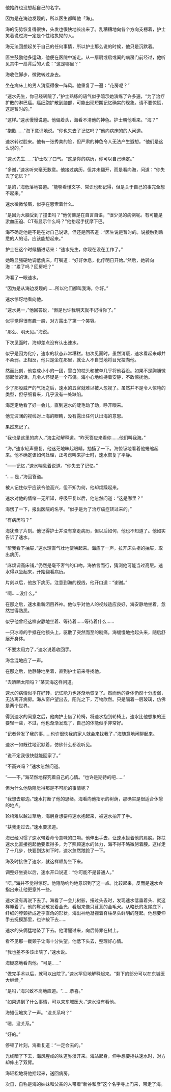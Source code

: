 他始终也没想起自己的名字。

因为是在海边发现的，所以医生都叫他「海」。

海的伤势恢复得很快，头发也很快地长出来了。乱糟糟地向各个方向支楞着，护士笑着说过海一定是个性格执拗的人。

海无法回想起关于自己的任何事情，所以护士那么说的时候，他只是沉默着。

医生鼓励他多运动，他便在医院中游走。从一扇扇或启或阖的病房门前经过，他听见其中一扇背后的人说：“这是哪里？”

海收住脚步，微微转过身去。

坐在病床上的男人消瘦得像一阵风。他重复了一遍：“花房呢？”

“速水先生，你已经转院了，”护士熟练的语气似乎暗示她演练了许多遍，“为了治疗扩散的淋巴癌。癌细胞扩散到脑部，可能出现短期记忆确实的现象。请不要惊慌，这是暂时的。”

“这样。”速水慢慢说道。他偏着头，海看不清他的神色。护士朝他看来。“海？”

“抱歉……”海下意识地说。“你也失去了记忆吗？”他向病床的的人问道。

速水转过脸来。他有一张秀美的脸，但严肃的神色令人无法产生遐想。“他们是这么说的。”

“速水先生……”护士叹了口气。“这是你的病历，你可以自己确定。”

“多谢，”速水听来毫无歉意。他接过病历，但并未翻开，而是看向海，问道：“你失去了记忆？”

“是的，”海低落地答道。“能够看懂文字、常识也都记得，但是关于自己的事完全想不起来。”

速水微微皱眉，似乎在思索着什么。

“是因为大脑受到了撞击吗？”他仿佛是在自言自语，“很少见的病例呢。有可能是淤血压迫、CT有显示什么吗？”他抬起手抚摩下巴。

海不确定他是不是在对自己说话，但还是回答道：“医生说是暂时的。说接触到熟悉的人的话，应该能想起来。”

护士在这个时候插进话来：“速水先生，你现在没在工作了。”

她略显强硬地调低病床，叮嘱道：“好好休息，化疗明日开始。”然后，她转向海：“累了吗？回房吧？”

海看了一眼速水。

“因为是从海边发现的……所以他们都叫我海。你好。”

速水惊讶地看向他。

“速水晃一，”他回答说，“但是也许我明天就不记得你了。”

似乎觉得很有趣一般，对方露出了第一个笑容。

“那么、明天见。”海说。

下次见面时，海却差点没有认出速水。

似乎是因为化疗，速水的状态非常糟糕。初次见面时，虽然消瘦，速水看起来却并不柔弱。正相反，他只是坐在那里，就让人不自觉地将目光投向他。

然而此刻，他变成小小的一团，雪白的枕头和被单几乎将他吞没。如果不是胸脯微弱起伏的话，几令人怀疑是一个布偶。海小心地维持着安静，不敢惊扰他。

少了那股威严的气场之后，速水的五官就难以被人忽视了。虽然并不是令人惊艳的类型，但仔细看来，几乎没有一处缺陷。

海定定地看了好一会儿，直到速水的睫毛动了动，睁开眼来。

他无波澜的视线对上海的眼睛，没有露出任何认出海的意思。

果然忘记了。

“我也是这里的病人，”海主动解释道。“昨天答应来看你……他们叫我海。”

“海。”速水轻声重复。他迷茫地眯起眼睛，抽搐了一下。海惊讶地看着他蜷缩起来。他不确定该如何处理，正考虑叫来护士时，速水恢复了平静。

“——记忆，”速水喘息着说道。“你失去了记忆。”

“……是，”海回答道。

被人记住似乎应该令他高兴，但不知为何，他却烦躁起来。

速水对他的情绪一无所知，呼吸平复以后，他忽然问道：“这是哪里？”

海愣了一下，报出医院的名字。“似乎是为了治疗癌症转过来的。”

“有病历吗？”

海犹豫了片刻。他记得护士并没有拿走病历，但以后如何，他也不知道了。他如实告诉了速水。

“帮我看下抽屉，”速水理直气壮地使唤起来。海应了一声，拉开床头柜的抽屉，取出病历。

“麻烦调高床铺，”仍然是毫不客气的口吻。海依言而行，猜测他可能当过高层。速水得以坐起来，开始翻看病历。

片刻以后，他放下病历。注意到海的视线，他开口道：“谢谢。”

“啊……没什么。”

在那之后，速水重新闭目养神。他似乎对他人的视线适应良好，海安静地坐着，忽然觉得熟悉。

似乎他曾经这样安静地坐着、等待着……等待着什么……

一只冰凉的手抵在他额头上，驱散了突然而至的剧痛。海缓慢地抬起头来，随后舒展开身体。

“不要太用力了，”速水说着收回手。

海含混地应了一声。

在那之后，他静静地坐着，直到护士前来寻找他。

“去晒晒太阳吗？”某天海这样问道。

速水的病情似乎在好转，记忆能力也逐渐地恢复了。然而他的身体仍然十分虚弱，无法离开病房。海从窗户望出去，阳光之下，万物欣然。只是隔着一层玻璃，仿佛是两个世界。

得到速水的同意之后，他向护士借了轮椅，将速水抱到轮椅上。速水比他想象的还要轻一些，不过，他也渐渐发现了，自己的体能似乎非常好。

“记者登发了我的事……也许很快我的家人就会来找我了，”海随意地闲聊起来。

速水一如既往地沉默着，仿佛什么都没听见。

“说不定我很快就能回家了。”

“不高兴吗？”速水忽然问道。

“——不，”海茫然地探究着自己的心情。“也许是期待的吧……”

但为什么他隐隐觉得那是不可能的事情呢？

“我想去那边。”速水打断了他的思绪。海看向他指示的树荫，那确实是很适合休憩的地点。

轮椅难以越过草地，海躬身想要将速水抱起来，被速水拍开了手。

“扶我走过去。”速水要求道。

海已经习惯了速水带着命令意味的口吻。他伸出手去，让速水搭着他的肩膀。搀扶速水比直接抱起他要累得多，为了照顾速水的体力，海不得不略微躬着腰。这样走了十几步，快要到达树下时，速水忽然踉跄了一下。

海及时接住了速水，就这样顺势坐下来。

调整好坐姿以后，速水开口说道：“你可能不是普通人。”

“唔。”海并不觉得惊讶。他隐隐约约地意识到了这一点。比较起来，反而是速水会指出来让他更意外一些。

速水没有再说下去了。海看了一会儿树影，扭过头去时，发现速水低垂着头、就这样睡着了。他的鬈发散发着金光，看起来像只茸茸的金毛犬。从略长的发尾底下，纤细的脖颈折成近乎直角的形状。海出神地凝视着脊柱尽头鲜明的隆起。他想要伸手去抚摸那里，也许按下去……

速水的头俩猛地坠了下去。他清醒过来，向后倚靠在树上。

看不见那一截颈子让海十分失望。他低下头去，整理好心情。

“我也差不多该出院了，”速水说。

海疑惑地看向他。“可是……”

“做完手术以后，就可以出院了。”速水罕见地解释起来。“剩下的部分可以在东城医大继续。”

“是吗，”海兴致不高地应道。“……恭喜。”

“如果遇到了什么事情，可以来东城医大，”速水没有看他。

海短促地笑了一声。“没关系吗？”

“嗯，没关系。”

“好的。”

停顿了片刻，海重复道：“一定会去的。”

光线暗了下去，海风腥咸的味道弥漫开来。海站起身，伸手想要搀扶速水时，对方却伸出了双臂。

海轻松地将他拾起来，送回病房。

次日，自称是海的妹妹和父亲的人带着“新谷和彦”这个名字寻上门来，带走了海。